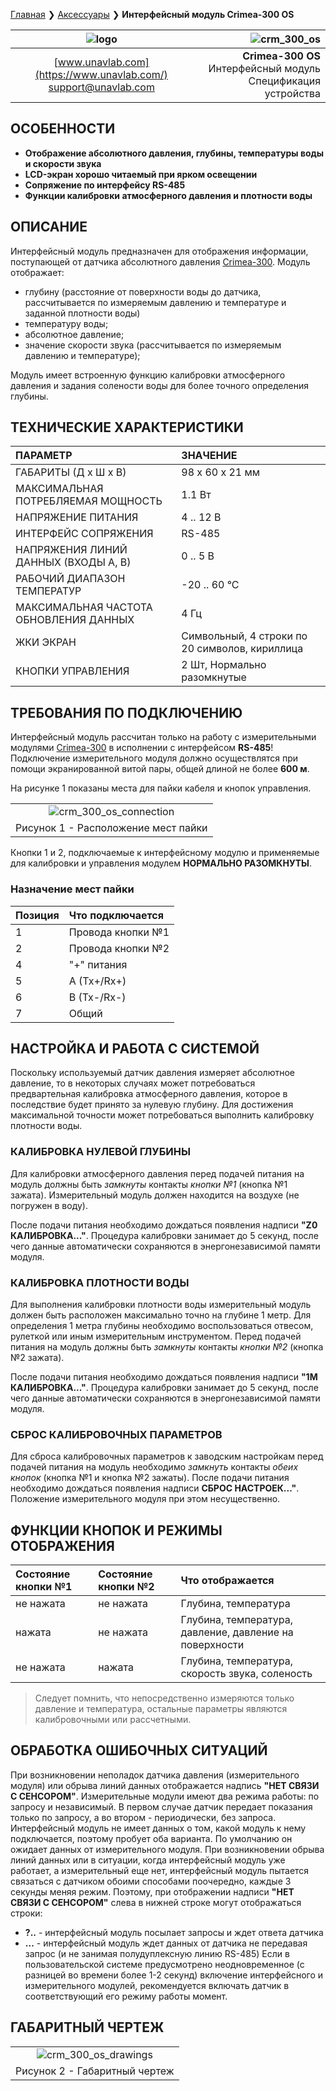 [Главная](/README_RU) ❯ [Аксессуары](/accessories_ru) ❯ **Интерфейсный модуль Crimea-300 OS**

<div style="page-break-after: always;"></div>

| ![logo](/documentation/sm_logo.png) | ![crm_300_os](/documentation/crm_300_os.png) |
| :---: | ---: |
| [www.unavlab.com](https://www.unavlab.com/) <br/> [support@unavlab.com](mailto:support@unavlab.com) | **Crimea-300 OS** Интерфейсный модуль <br/> Спецификация устройства |

## ОСОБЕННОСТИ

* **Отображение абсолютного давления, глубины, температуры воды и скорости звука**
* **LCD-экран хорошо читаемый при ярком освещении**
* **Сопряжение по интерфейсу RS-485**
* **Функции калибровки атмосферного давления и плотности воды**

## ОПИСАНИЕ

Интерфейсный модуль предназначен для отображения информации, поступающей от датчика абсолютного давления [Crimea-300](crimea_300_Datasheet_ru.md).
Модуль отображает:
- глубину (расстояние от поверхности воды до датчика, рассчитывается по измеряемым давлению и температуре и заданной плотности воды)
- температуру воды;
- абсолютное давление;
- значение скорости звука (рассчитывается по измеряемым давлению и температуре);

Модуль имеет встроенную функцию калибровки атмосферного давления и задания солености воды для более точного определения глубины.

<div style="page-break-after: always;"></div>

## ТЕХНИЧЕСКИЕ ХАРАКТЕРИСТИКИ

| ПАРАМЕТР | ЗНАЧЕНИЕ |
| :--- | :--- |
| ГАБАРИТЫ (Д х Ш х В)| 98 х 60 х 21 мм |
| МАКСИМАЛЬНАЯ ПОТРЕБЛЯЕМАЯ МОЩНОСТЬ | 1.1 Вт |
| НАПРЯЖЕНИЕ ПИТАНИЯ | 4 .. 12 В |
| ИНТЕРФЕЙС СОПРЯЖЕНИЯ | RS-485 |
| НАПРЯЖЕНИЯ ЛИНИЙ ДАННЫХ (ВХОДЫ А, В) | 0 .. 5 В |
| РАБОЧИЙ ДИАПАЗОН ТЕМПЕРАТУР | -20 .. 60 °С |
| МАКСИМАЛЬНАЯ ЧАСТОТА ОБНОВЛЕНИЯ ДАННЫХ | 4 Гц |
| ЖКИ ЭКРАН | Символьный, 4 строки по 20 символов, кириллица |
| КНОПКИ УПРАВЛЕНИЯ | 2 Шт, Нормально разомкнутые |

<div style="page-break-after: always;"></div>

## ТРЕБОВАНИЯ ПО ПОДКЛЮЧЕНИЮ

Интерфейсный модуль рассчитан только на работу с измерительными модулями [Crimea-300](crimea_300_Datasheet_ru.md) в исполнении с интерфейсом **RS-485**!
Подключение измерительного модуля должно осуществлятся при помощи экранированной витой пары, общей длиной не более **600 м**.

На рисунке 1 показаны места для пайки кабеля и кнопок управления.

| |
| :---: | 
| ![crm_300_os_connection](/documentation/crm_300_os_connection.png) |
| Рисунок 1 - Расположение мест пайки |

Кнопки 1 и 2, подключаемые к интерфейсному модулю и применяемые для калибровки и управления модулем **НОРМАЛЬНО РАЗОМКНУТЫ**.

### Назначение мест пайки

| Позиция | Что подключается |
| :--- | :--- |
| 1 | Провода кнопки №1 |
| 2 | Провода кнопки №2 |
| 4 | "+" питания |
| 5 | A (Tx+/Rx+) |
| 6 | B (Tx-/Rx-) |
| 7 | Общий |

## НАСТРОЙКА И РАБОТА С СИСТЕМОЙ
Поскольку используемый датчик давления измеряет абсолютное давление, то в некоторых случаях может потребоваться предвартельная калибровка атмосферного давления, которое в последствие будет принято за нулевую глубину. Для достижения максимальной точности может потребоваться выполнить калибровку плотности воды.

### КАЛИБРОВКА НУЛЕВОЙ ГЛУБИНЫ
Для калибровки атмосферного давления перед подачей питания на модуль должны быть *замкнуты* контакты *кнопки №1* (кнопка №1 зажата). Измерительный модуль должен находится на воздухе (не погружен в воду).

После подачи питания необходимо дождаться появления надписи **"Z0 КАЛИБРОВКА..."**. Процедура калибровки занимает до 5 секунд, после чего данные автоматически сохраняются в энергонезависимой памяти модуля.

### КАЛИБРОВКА ПЛОТНОСТИ ВОДЫ
Для выполнения калибровки плотности воды измерительный модуль должен быть расположен максимально точно на глубине 1 метр. Для определения 1 метра глубины необходимо воспользоваться отвесом, рулеткой или иным измерительным инструментом. Перед подачей питания на модуль должны быть *замкнуты* контакты *кнопки №2* (кнопка №2 зажата). 

После подачи питания необходимо дождаться появления надписи **"1M КАЛИБРОВКА..."**. Процедура калибровки занимает до 5 секунд, после чего данные автоматически сохраняются в энергонезависимой памяти модуля.

### СБРОС КАЛИБРОВОЧНЫХ ПАРАМЕТРОВ
Для сброса калибровочных параметров к заводским настройкам перед подачей питания на модуль необходимо *замкнуть* контакты *обеих кнопок* (кнопка №1 и кнопка №2 зажаты). После подачи питания необходимо дождаться появления надписи **СБРОС НАСТРОЕК..."**. Положение измерительного модуля при этом несущественно.

## ФУНКЦИИ КНОПОК И РЕЖИМЫ ОТОБРАЖЕНИЯ

| Состояние кнопки №1 | Состояние кнопки №2 | Что отображается |
| :--- | :--- | :--- |
| не нажата | не нажата | Глубина, температура |
| нажата | не нажата | Глубина, температура, давление, давление на поверхности |
| не нажата | нажата | Глубина, температура, скорость звука, соленость |

> Следует помнить, что непосредственно измеряются только давление и температура, остальные параметры являются калибровочными или рассчетными.

## ОБРАБОТКА ОШИБОЧНЫХ СИТУАЦИЙ

При возникновении неполадок датчика давления (измерительного модуля) или обрыва линий данных отображается надпись **"НЕТ СВЯЗИ С СЕНСОРОМ"**. 
Измерительные модули имеют два режима работы: по запросу и независимый. В первом случае датчик передает показания только по запросу, а во втором - периодически, без запроса. Интерфейсный модуль не имеет данных о том, какой модуль к нему подключается, поэтому пробует оба варианта. По умолчанию он ожидает данных от измерительного модуля. 
При возникновении обрыва линий данных или в ситуации, когда интерфейсный модуль уже работает, а измерительный еще нет, интерфейсный модуль пытается связаться с датчиком обоими способами поочередно, каждые 3 секунды меняя режим.
Поэтому, при отображении надписи **"НЕТ СВЯЗИ С СЕНСОРОМ"** слева в нижней строке могут отображаться строки:
- **?..** - интерфейсный модуль посылает запросы и ждет ответа датчика
- **...** - интерфейсный модуль ждет данных от датчика не передавая запрос (и не занимая полудуплексную линию RS-485)
Если в пользовательской системе предусмотрено неодновременное (с разницей во времени более 1-2 секунд) включение интерфейсного и измерительного модулей, рекомендуется включать датчик в соответствующий его режиму работы момент.

<div style="page-break-after: always;"></div>

## ГАБАРИТНЫЙ ЧЕРТЕЖ

| |
| :---: | 
| ![crm_300_os_drawings](/documentation/crm_300_os_drawings.png) |
| Рисунок 2 - Габаритный чертеж |

<div style="page-break-after: always;"></div>


